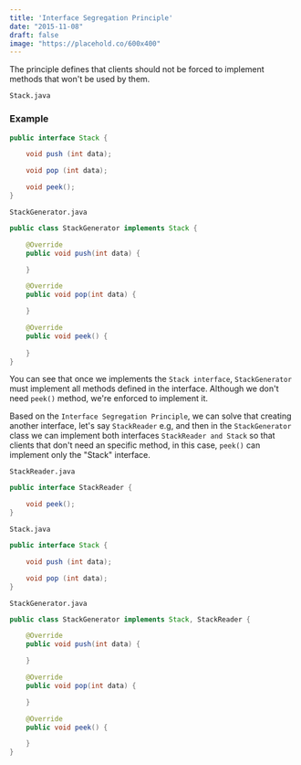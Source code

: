 ```yaml
---
title: 'Interface Segregation Principle'
date: "2015-11-08"
draft: false
image: "https://placehold.co/600x400"
---
```


The principle defines that clients should not be forced to implement methods that won't be used by them.

`Stack.java`

### Example

```java
public interface Stack {

    void push (int data);

    void pop (int data);

    void peek();
}
```

`StackGenerator.java`

```java
public class StackGenerator implements Stack {

    @Override
    public void push(int data) {

    }

    @Override
    public void pop(int data) {

    }

    @Override
    public void peek() {
        
    }
}
```

You can see that once we implements the `Stack interface`, `StackGenerator` must implement all methods defined in the interface. Although we don't need
`peek()` method, we're enforced to implement it.

Based on the `Interface Segregation Principle`, we can solve that creating another interface, let's say `StackReader` e.g, and then in the `StackGenerator` class
we can implement both interfaces `StackReader and Stack` so that clients that don't need an specific method, in this case, `peek()` can implement only the "Stack" interface.

`StackReader.java`

```java
public interface StackReader {

    void peek();
}

```

`Stack.java`

```java
public interface Stack {

    void push (int data);

    void pop (int data);
}
```

`StackGenerator.java`

```java
public class StackGenerator implements Stack, StackReader {

    @Override
    public void push(int data) {

    }

    @Override
    public void pop(int data) {

    }

    @Override
    public void peek() {

    }
}
```
